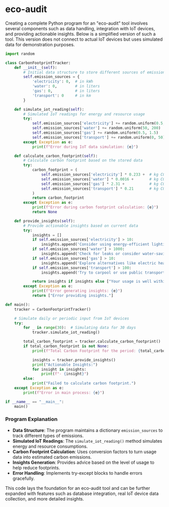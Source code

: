 # eco-audit

Creating a complete Python program for an "eco-audit" tool involves several components such as data handling, integration with IoT devices, and providing actionable insights. Below is a simplified version of such a tool. This version does not connect to actual IoT devices but uses simulated data for demonstration purposes.

```python
import random

class CarbonFootprintTracker:
    def __init__(self):
        # Initial data structure to store different sources of emission
        self.emission_sources = {
            'electricity': 0,  # in kWh
            'water': 0,        # in liters
            'gas': 0,          # in liters
            'transport': 0     # in km
        }

    def simulate_iot_reading(self):
        # Simulated IoT readings for energy and resource usage
        try:
            self.emission_sources['electricity'] += random.uniform(0.5, 2.0)  # kWh
            self.emission_sources['water'] += random.uniform(50, 200)         # Liters
            self.emission_sources['gas'] += random.uniform(0.5, 1.5)          # Liters
            self.emission_sources['transport'] += random.uniform(0, 50)       # Km
        except Exception as e:
            print(f"Error during IoT data simulation: {e}")

    def calculate_carbon_footprint(self):
        # Calculate carbon footprint based on the stored data
        try:
            carbon_footprint = (
                self.emission_sources['electricity'] * 0.233 +  # kg CO2/kWh
                self.emission_sources['water'] * 0.0016 +       # kg CO2/liter
                self.emission_sources['gas'] * 2.31 +           # kg CO2/liter
                self.emission_sources['transport'] * 0.21       # kg CO2/km
            )
            return carbon_footprint
        except Exception as e:
            print(f"Error during carbon footprint calculation: {e}")
            return None

    def provide_insights(self):
        # Provide actionable insights based on current data
        try:
            insights = []
            if self.emission_sources['electricity'] > 10:
                insights.append('Consider using energy-efficient lighting and appliances.')
            if self.emission_sources['water'] > 1000:
                insights.append('Check for leaks or consider water-saving fixtures.')
            if self.emission_sources['gas'] > 10:
                insights.append('Explore alternatives like electric heating.')
            if self.emission_sources['transport'] > 100:
                insights.append('Try to carpool or use public transportation more often.')

            return insights if insights else ["Your usage is well within sustainable limits!"]
        except Exception as e:
            print(f"Error generating insights: {e}")
            return ["Error providing insights."]

def main():
    tracker = CarbonFootprintTracker()

    # Simulate daily or periodic input from IoT devices
    try:
        for _ in range(30):  # Simulating data for 30 days
            tracker.simulate_iot_reading()

        total_carbon_footprint = tracker.calculate_carbon_footprint()
        if total_carbon_footprint is not None:
            print(f"Total Carbon Footprint for the period: {total_carbon_footprint:.2f} kg CO2")

            insights = tracker.provide_insights()
            print("Actionable Insights:")
            for insight in insights:
                print(f"- {insight}")
        else:
            print("Failed to calculate carbon footprint.")
    except Exception as e:
        print(f"Error in main process: {e}")

if __name__ == "__main__":
    main()
```

### Program Explanation
- **Data Structure**: The program maintains a dictionary `emission_sources` to track different types of emissions.
- **Simulated IoT Readings**: The `simulate_iot_reading()` method simulates energy and resource consumptions.
- **Carbon Footprint Calculation**: Uses conversion factors to turn usage data into estimated carbon emissions.
- **Insights Generation**: Provides advice based on the level of usage to help reduce footprints.
- **Error Handling**: Implements try-except blocks to handle errors gracefully.

This code lays the foundation for an eco-audit tool and can be further expanded with features such as database integration, real IoT device data collection, and more detailed insights.